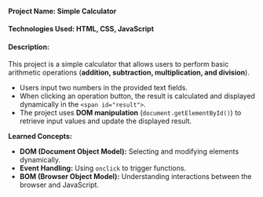 

#### **Project Name:** Simple Calculator  
#### **Technologies Used:** HTML, CSS, JavaScript  
#### **Description:**  
This project is a simple calculator that allows users to perform basic arithmetic operations (**addition, subtraction, multiplication, and division**).  

- Users input two numbers in the provided text fields.  
- When clicking an operation button, the result is calculated and displayed dynamically in the `<span id="result">`.  
- The project uses **DOM manipulation** (`document.getElementById()`) to retrieve input values and update the displayed result.  

**Learned Concepts:**  
- **DOM (Document Object Model):** Selecting and modifying elements dynamically.  
- **Event Handling:** Using `onclick` to trigger functions.  
- **BOM (Browser Object Model):** Understanding interactions between the browser and JavaScript.  

